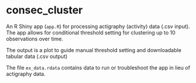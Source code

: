 # consec_cluster

An R Shiny app (`app.R`) for processing actigraphy (activity) data (.csv input). The app allows for conditional threshold setting for clustering up to 10 observations over time.

The output is a plot to guide manual threshold setting and downloadable tabular data (.csv output)

The file `ex_data.rdata` contains data to run or troubleshoot the app in lieu of actigraphy data.

